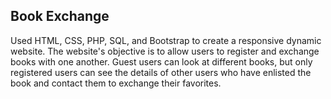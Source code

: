 ## Book Exchange
Used HTML, CSS, PHP, SQL, and Bootstrap to create a responsive dynamic website. The website's objective is to allow users to register and exchange books with one another. Guest users can look at different books, but only registered users can see the details of other users who have enlisted the book and contact them to exchange their favorites.
